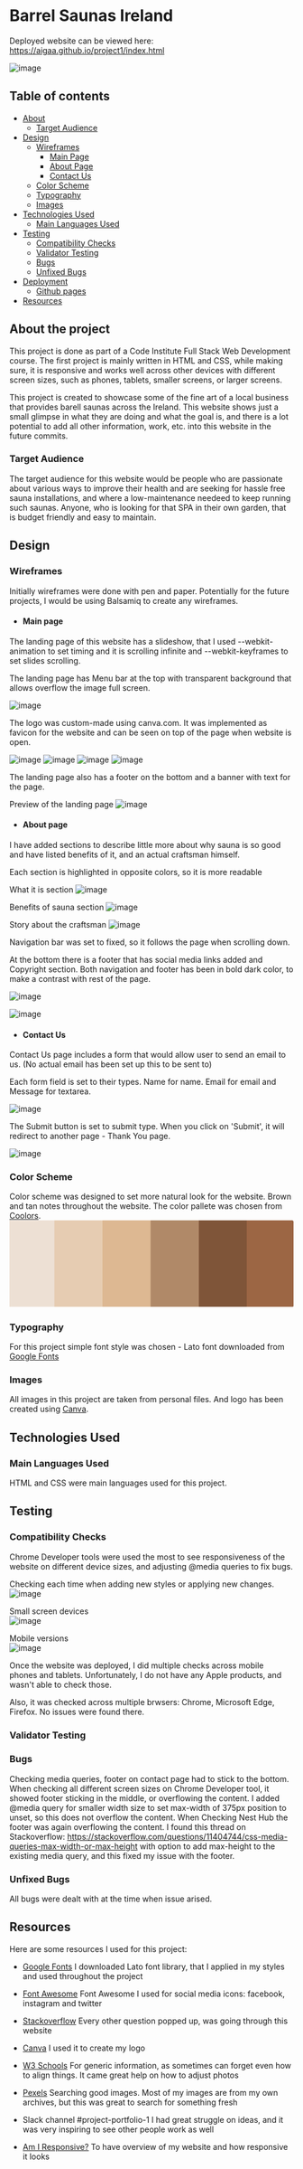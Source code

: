 # Barrel Saunas Ireland

Deployed website can be viewed here: https://aigaa.github.io/project1/index.html

![image](https://user-images.githubusercontent.com/25457379/216545090-f969a0a3-18e6-48c8-9818-9e1a3f1a25f8.png)

## Table of contents
- [About](#about)
    - [Target Audience](#audience)
- [Design](#design)
    - [Wireframes](#wireframes)
        - [Main Page](#main-page)
        - [About Page](#about-page)
        - [Contact Us](#contact-us)
    - [Color Scheme](#color-scheme)
    - [Typography](#typography)
    - [Images](#images)
- [Technologies Used](#technologies-used)
    - [Main Languages Used](#languages)
- [Testing](#testing)
    - [Compatibility Checks](#compatibility-checks)
    - [Validator Testing](#validator-testing)
    - [Bugs](#bugs)
    - [Unfixed Bugs](#unfixed-bugs)
- [Deployment](#deployment)
    - [Github pages](#github-pages)
- [Resources](#resources)

## About the project <a name="about"></a>
This project is done as part of a Code Institute Full Stack Web Development course. The first project is mainly written in HTML and CSS, while making sure, it is responsive and works well across other devices with different screen sizes, such as phones, tablets, smaller screens, or larger screens. 

This project is created to showcase some of the fine art of a local business that provides barell saunas across the Ireland. This website shows just a small glimpse in what they are doing and what the goal is, and there is a lot potential to add all other information, work, etc. into this website in the future commits. 

### Target Audience <a name="audience"></a>

The target audience for this website would be people who are passionate about various ways to improve their health and are seeking for hassle free sauna installations, and where a low-maintenance needeed to keep running such saunas. Anyone, who is looking for that SPA in their own garden, that is budget friendly and easy to maintain.

## Design <a name="design"></a>
### Wireframes <a name="wireframes"></a>

Initially wireframes were done with pen and paper. 
Potentially for the future projects, I would be using Balsamiq to create any wireframes. 

- #### Main page <a name="main-page"></a>

The landing page of this website has a slideshow, that I used --webkit-animation to set timing and it is scrolling infinite and --webkit-keyframes to set slides scrolling.

The landing page has Menu bar at the top with transparent background that allows overflow the image full screen. 

![image](https://user-images.githubusercontent.com/25457379/216511092-40446dd1-6b6b-4faf-b49d-466162125b85.png)

The logo was custom-made using canva.com. It was implemented as favicon for the website and can be seen on top of the page when website is open.

![image](https://user-images.githubusercontent.com/25457379/216511473-69a18f5b-32a3-4717-8bf8-c6b545d4e082.png)
![image](https://user-images.githubusercontent.com/25457379/216520631-b0bace51-2b99-4fa1-869d-7b17651a0060.png)
![image](https://user-images.githubusercontent.com/25457379/216520531-ed382667-7f89-4fc9-96c0-d8931acc7dc8.png)
![image](https://user-images.githubusercontent.com/25457379/216520300-71b3526e-9b8e-45c0-9f9e-02e1be35d83a.png)

The landing page also has a footer on the bottom and a banner with text for the page.

Preview of the landing page
![image](https://user-images.githubusercontent.com/25457379/216521116-f7b8ec41-f8be-404a-9bfa-07efc75cd168.png)

- #### About page <a name="about-page"></a>

I have added sections to describe little more about why sauna is so good and have listed benefits of it, and an actual craftsman himself. 

Each section is highlighted in opposite colors, so it is more readable

What it is section
![image](https://user-images.githubusercontent.com/25457379/216518249-f2df4332-c0b0-4d29-868e-04fb15a903b3.png)

Benefits of sauna section
![image](https://user-images.githubusercontent.com/25457379/216518648-269a0f43-ef95-4402-8369-6f12524f256b.png)

Story about the craftsman
![image](https://user-images.githubusercontent.com/25457379/216518765-3bb2668a-5253-43b9-bbd4-009d25159f86.png)

Navigation bar was set to fixed, so it follows the page when scrolling down.

At the bottom there is a footer that has social media links added and Copyright section.
Both navigation and footer has been in bold dark color,  to make a contrast with rest of the page.

![image](https://user-images.githubusercontent.com/25457379/216519294-48afd910-5637-4a3a-8a58-669af82f87ca.png)

![image](https://user-images.githubusercontent.com/25457379/216519184-bafef3ce-cbdd-44d8-8cdb-e059a9ffa4b3.png)

- #### Contact Us <a name="contact-us-page"></a>

Contact Us page includes a form that would allow user to send an email to us. (No actual email has been set up this to be sent to)

Each form field is set to their types. Name for name. Email for email and Message for textarea.

![image](https://user-images.githubusercontent.com/25457379/216519857-c07051b0-4551-4b95-ae6f-1a98e18c1ab1.png)

The Submit button is set to submit type. When you click on 'Submit', it will redirect to another page - Thank You page. 

![image](https://user-images.githubusercontent.com/25457379/216520151-1486ede2-11e1-48e0-8b5c-c94c270a45cf.png)

### Color Scheme <a name="color-scheme"></a>

Color scheme was designed to set more natural look for the website. Brown and tan notes throughout the website. 
The color pallete was chosen from [Coolors](https://coolors.co/).
![alt text](./images/color-palette.PNG "Color palette")

### Typography <a name="typography"></a>

For this project simple font style was chosen - Lato font downloaded from [Google Fonts](https://fonts.google.com/) 

### Images <a name="images"></a>

All images in this project are taken from personal files. And logo has been created using [Canva](https://www.canva.com).

## Technologies Used <a name="technologies-used"></a>
### Main Languages Used <a name="languages"></a>

HTML and CSS were main languages used for this project.

## Testing <a name="testing"></a>
### Compatibility Checks <a name="compatibility"></a>

Chrome Developer tools were used the most to see responsiveness of the website on different device sizes, and adjusting @media queries to fix bugs.

Checking each time when adding new styles or applying new changes.
![image](https://user-images.githubusercontent.com/25457379/216524422-dd3264ba-4da5-4a5c-a8e7-29658ac1cf0d.png)

Small screen devices <br>
![image](https://user-images.githubusercontent.com/25457379/216524522-bec2853e-dab4-4e18-9ea8-b1f96d5c32ff.png)

Mobile versions <br>
![image](https://user-images.githubusercontent.com/25457379/216524893-fb08a150-146d-43d6-8244-d6063ed6f401.png)

Once the website was deployed, I did multiple checks across mobile phones and tablets. Unfortunately, I do not have any Apple products, and wasn't able to check those.

Also, it was checked across multiple brwsers: Chrome, Microsoft Edge, Firefox. No issues were found there.

### Validator Testing <a name="validator-testing"></a>


### Bugs <a name="bugs"></a>

Checking media queries, footer on contact page had to stick to the bottom. When checking all 
different screen sizes on Chrome Developer tool, it showed footer sticking in the middle, or overflowing
the content. I added @media query for smaller width size to set max-width of 375px position to unset, so this
does not overflow the content. When Checking Nest Hub the footer was again overflowing the content. 
I found this thread on Stackoverflow: https://stackoverflow.com/questions/11404744/css-media-queries-max-width-or-max-height
with option to add max-height to the existing media query, and this fixed my issue with the footer. 

### Unfixed Bugs <a name="unfixed-bugs"></a>

All bugs were dealt with at the time when issue arised.

## Resources <a name="resources"></a>

Here are some resources I used for this project:

- [Google Fonts](https://fonts.google.com/)
I downloaded Lato font library, that I applied in my styles and used throughout the project

- [Font Awesome](https://fontawesome.com/icons)
Font Awesome I used for social media icons: facebook, instagram and twitter

- [Stackoverflow](https://stackoverflow.com/)
Every other question popped up, was going through this website

- [Canva](https://www.canva.com)
I used it to create my logo

- [W3 Schools](https://www.w3schools.com/)
For generic information, as sometimes can forget even how to align things. It came great help on how to adjust photos

- [Pexels](https://www.pexels.com/)
Searching good images. Most of my images are from my own archives, but this was great to search for something fresh

- Slack channel #project-portfolio-1
I had great struggle on ideas, and it was very inspiring to see other people work as well

- [Am I Responsive?](https://ui.dev/amiresponsive)
To have overview of my website and how responsive it looks
